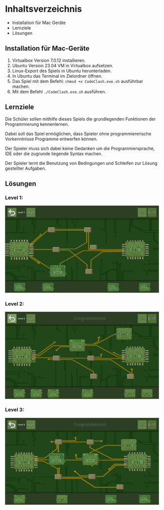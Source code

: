 # Inhaltsverzeichnis
- Installation für Mac Geräte
- Lernziele
- Lösungen
## Installation für Mac-Geräte
1. Virtualbox Version 7.0.12 installieren.
2. Ubuntu Version 23.04 VM in Virtualbox aufsetzen.
3. Linux-Export des Spiels in Ubuntu herunterladen.
4. In Ubuntu das Terminal im Zielordner öffnen.
5. Das Spiel mit dem Befehl: `chmod +x CodeClash.exe.sh` ausführbar machen.
6. Mit dem Befehl `./CodeClash.exe.sh` ausführen.

## Lernziele

Die Schüler sollen mithilfe dieses Spiels die grundlegenden Funktionen der Programmierung kennenlernen. 

Dabei soll das Spiel ermöglichen, dass Spieler ohne programmiererische Vorkenntnisse Programme entwerfen können.

Der Spieler muss sich dabei keine Gedanken um die Programmiersprache, IDE oder die zugrunde liegende Syntax machen. 

Der Spieler lernt die Benutzung von Bedingungen und Schleifen zur Lösung gestellter Aufgaben.

## Lösungen

### Level 1: 
![Loesung 1](documents/loesungen/loesung_level1.PNG)
### Level 2: 
![Loesung 2](documents/loesungen/loesung_level2.PNG)
### Level 3: 
![Loesung 3](documents/loesungen/loesung_level3.PNG)
